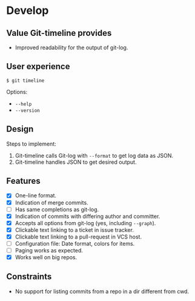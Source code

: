 # Develop

## Value Git-timeline provides

- Improved readability for the output of git-log.

## User experience

```
$ git timeline
```

Options:

- `--help`
- `--version`

## Design

Steps to implement:

1. Git-timeline calls Git-log with `--format` to get log data as JSON.
2. Git-timeline handles JSON to get desired output.

## Features

- [x] One-line format.
- [x] Indication of merge commits.
- [ ] Has same completions as git-log.
- [x] Indication of commits with differing author and committer.
- [x] Accepts all options from git-log (yes, including `--graph`).
- [x] Clickable text linking to a ticket in issue tracker.
- [x] Clickable text linking to a pull-request in VCS host.
- [ ] Configuration file: Date format, colors for items.
- [ ] Paging works as expected.
- [x] Works well on big repos.

## Constraints

- No support for listing commits from a repo in a dir different from cwd.